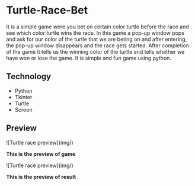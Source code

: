 # Turtle-Race-Bet
It is a simple game were you bet on certain color turtle before the race and see which color turtle wins the race. In this game a pop-up window pops and ask for our color of the turtle that we are beting on and after entering, the pop-up window disappears and the race gets started. After completion of the game it tells us the winning color of the turtle
and tells whether we have won or lose the game. It is simple and fun game using python.

## Technology
- Python
- Tkinter
- Turtle
- Screen

## Preview
![Turtle race preview[(img/)

**This is the preview of game**

![Turtle race preview[(img/)

**This is the preview of result**
